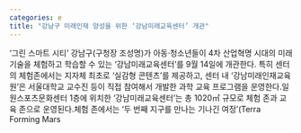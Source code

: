 ```yaml
---
categories: e
title: "강남구 미래인재 양성을 위한 ‘강남미래교육센터’ 개관"
---
```

‘그린 스마트 시티’ 강남구(구청장 조성명)가 아동·청소년들이 4차 산업혁명 시대의 미래기술을 체험하고 학습할 수 있는 ‘강남미래교육센터’를 9월 14일에 개관한다. 특히 센터의 체험존에서는 지자체 최초로 ‘실감형 콘텐츠’를 제공하고, 센터 내 ‘강남미래인재교육원’은 서울대학교 교수진 등이 직접 참여해서 개발한 과학 교육 프로그램을 운영한다.일원스포츠문화센터 1층에 위치한 ‘강남미래교육센터’는 총 1020㎡ 규모로 체험 존과 교육 존으로 운영된다.체험 존에서는 ‘두 번째 지구를 만나는 기나긴 여정’(Terra Forming Mars